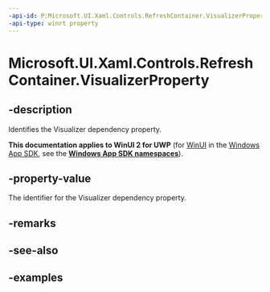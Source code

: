 ```yaml
---
-api-id: P:Microsoft.UI.Xaml.Controls.RefreshContainer.VisualizerProperty
-api-type: winrt property
---
```

<!-- Property syntax.
public DependencyProperty VisualizerProperty { get; }
-->

# Microsoft.UI.Xaml.Controls.RefreshContainer.VisualizerProperty


## -description

Identifies the Visualizer dependency property.


**This documentation applies to WinUI 2 for UWP** (for [WinUI](/windows/apps/winui/winui3/) in the [Windows App SDK](/windows/apps/windows-app-sdk/), see the **[Windows App SDK namespaces](/windows/windows-app-sdk/api/winrt/)**).

## -property-value

The identifier for the Visualizer dependency property.


## -remarks


## -see-also


## -examples


